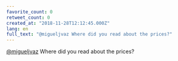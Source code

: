 ```yaml
---
favorite_count: 0
retweet_count: 0
created_at: "2018-11-28T12:12:45.000Z"
lang: en
full_text: "@migueljvaz Where did you read about the prices?"
---
```


[@migueljvaz](https://twitter.com/migueljvaz) Where did you read about the
prices?
